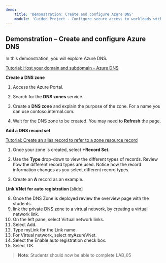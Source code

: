 ```yaml
---
demo:
    title: 'Demonstration: Create and configure Azure DNS'
    module: 'Guided Project - Configure secure access to workloads with Azure virtual networking services'
---
```

## Demonstration – Create and configure Azure DNS

In this demonstration, you will explore Azure DNS.

[Tutorial: Host your domain and subdomain - Azure DNS](https://docs.microsoft.com/azure/dns/dns-delegate-domain-azure-dns)


**Create a DNS zone**

1. Access the Azure Portal.

1. Search for the **DNS zones** service.

1. Create a **DNS zone** and explain the purpose of the zone. For a name you can use contoso.internal.com.

1.  Wait for the DNS zone to be created. You may need to **Refresh** the page.

**Add a DNS record set**


[Tutorial: Create an alias record to refer to a zone resource record](https://learn.microsoft.com/azure/dns/tutorial-alias-rr)

1. Once your zone is created, select **+Record Set**.

1. Use the **Type** drop-down to view the different types of records. Review how the different record types are used. Notice how the record information changes as you select different record types.

1. Create an **A** record as an example. 

**Link VNet for auto registration**
[slide]

8.	Once the DNS Zone is deployed review the overview page with the students.
9.	link the private DNS zone to a virtual network, by creating a virtual network link.
10.	On the left pane, select Virtual network links.
11.	Select Add.
12.	Type myLink for the Link name.
13.	For Virtual network, select myAzureVNet.
14.	Select the Enable auto registration check box.
15.	Select OK.

>**Note**: Students should now be able to complete LAB_05